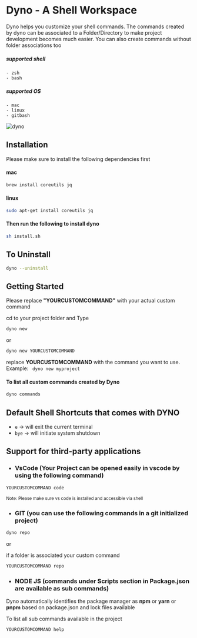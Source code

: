 # Dyno - A Shell Workspace

Dyno helps you customize your shell commands. The commands created by dyno can be associated to a Folder/Directory to make project development becomes much easier. You can also create commands without folder associations too

##### supported shell

    - zsh
    - bash

##### supported OS

    - mac
    - linux
    - gitbash

![dyno](https://user-images.githubusercontent.com/7322170/179398912-f1ee5000-7e1e-4ce8-808f-d66a928fd399.gif)

## Installation

Please make sure to install the following dependencies first

#### mac

```bash
brew install coreutils jq
```

#### linux

```bash
sudo apt-get install coreutils jq
```

#### Then run the following to install dyno

```bash
sh install.sh
```

## To Uninstall

```bash
dyno --uninstall
```

## Getting Started

Please replace <b>"YOURCUSTOMCOMMAND"</b> with your actual custom command

cd to your project folder and Type

```bash
dyno new
```

or

```bash
dyno new YOURCUSTOMCOMMAND
```

replace <b>YOURCUSTOMCOMMAND</b> with the command you want to use. Example: ` dyno new myproject`

#### To list all custom commands created by Dyno

```bash
dyno commands
```

## Default Shell Shortcuts that comes with DYNO

- `e` -> will exit the current terminal
- `bye` -> will initiate system shutdown

## Support for third-party applications

- ### VsCode (Your Project can be opened easily in vscode by using the following command)

```bash
YOURCUSTOMCOMMAND code
```

<sub>
Note: Please make sure vs code is installed and accessible via shell
</sub>

- ### GIT (you can use the following commands in a git initialized project)

```bash
dyno repo
```

or

if a folder is associated your custom command

```bash
YOURCUSTOMCOMMAND repo
```

- ### NODE JS (commands under Scripts section in Package.json are available as sub commands)

Dyno automatically identifies the package manager as <b>npm</b> or <b>yarn</b> or <b>pnpm</b> based on package.json and lock files available

To list all sub commands available in the project

```bash
YOURCUSTOMCOMMAND help
```
